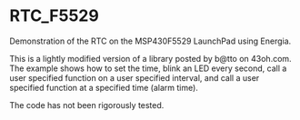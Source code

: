 # RTC_F5529
Demonstration of the RTC on the MSP430F5529 LaunchPad using Energia.

This is a lightly modified version of a library posted by b@tto on 43oh.com.  The example shows how to set the time, blink an LED every second, call a user specified function on a user specified interval, and call a user specified function at a specified time (alarm time).

The code has not been rigorously tested.
